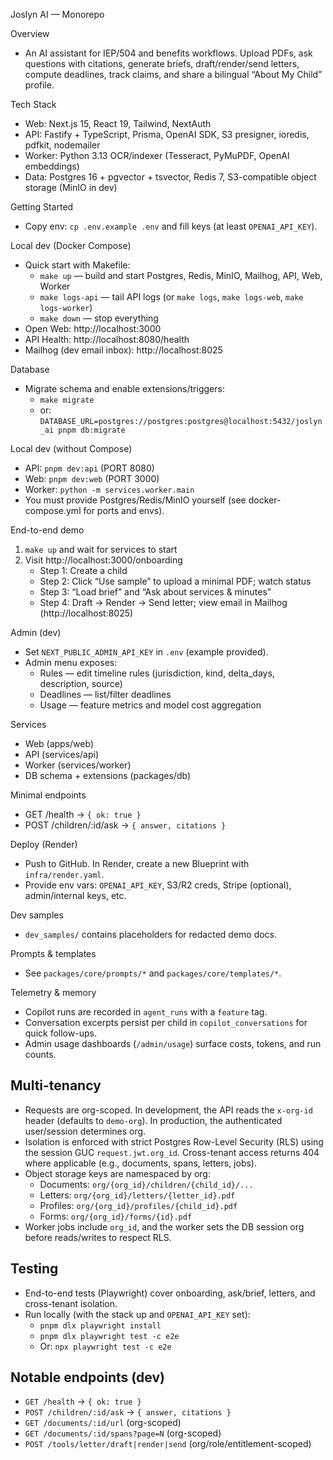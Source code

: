 Joslyn AI — Monorepo

Overview

- An AI assistant for IEP/504 and benefits workflows. Upload PDFs, ask questions with citations, generate briefs, draft/render/send letters, compute deadlines, track claims, and share a bilingual “About My Child” profile.

Tech Stack

- Web: Next.js 15, React 19, Tailwind, NextAuth
- API: Fastify + TypeScript, Prisma, OpenAI SDK, S3 presigner, ioredis, pdfkit, nodemailer
- Worker: Python 3.13 OCR/indexer (Tesseract, PyMuPDF, OpenAI embeddings)
- Data: Postgres 16 + pgvector + tsvector, Redis 7, S3-compatible object storage (MinIO in dev)

Getting Started

- Copy env: `cp .env.example .env` and fill keys (at least `OPENAI_API_KEY`).

Local dev (Docker Compose)

- Quick start with Makefile:
  - `make up` — build and start Postgres, Redis, MinIO, Mailhog, API, Web, Worker
  - `make logs-api` — tail API logs (or `make logs`, `make logs-web`, `make logs-worker`)
  - `make down` — stop everything
- Open Web: http://localhost:3000
- API Health: http://localhost:8080/health
- Mailhog (dev email inbox): http://localhost:8025

Database

- Migrate schema and enable extensions/triggers:
  - `make migrate`
  - or: `DATABASE_URL=postgres://postgres:postgres@localhost:5432/joslyn_ai pnpm db:migrate`

Local dev (without Compose)

- API: `pnpm dev:api` (PORT 8080)
- Web: `pnpm dev:web` (PORT 3000)
- Worker: `python -m services.worker.main`
- You must provide Postgres/Redis/MinIO yourself (see docker-compose.yml for ports and envs).

End-to-end demo

1) `make up` and wait for services to start
2) Visit http://localhost:3000/onboarding
   - Step 1: Create a child
   - Step 2: Click “Use sample” to upload a minimal PDF; watch status
   - Step 3: “Load brief” and “Ask about services & minutes”
   - Step 4: Draft → Render → Send letter; view email in Mailhog (http://localhost:8025)

Admin (dev)

- Set `NEXT_PUBLIC_ADMIN_API_KEY` in `.env` (example provided).
- Admin menu exposes:
  - Rules — edit timeline rules (jurisdiction, kind, delta_days, description, source)
  - Deadlines — list/filter deadlines
  - Usage — feature metrics and model cost aggregation

Services

- Web (apps/web)
- API (services/api)
- Worker (services/worker)
- DB schema + extensions (packages/db)

Minimal endpoints

- GET /health → `{ ok: true }`
- POST /children/:id/ask → `{ answer, citations }`

Deploy (Render)

- Push to GitHub. In Render, create a new Blueprint with `infra/render.yaml`.
- Provide env vars: `OPENAI_API_KEY`, S3/R2 creds, Stripe (optional), admin/internal keys, etc.

Dev samples

- `dev_samples/` contains placeholders for redacted demo docs.

Prompts & templates

- See `packages/core/prompts/*` and `packages/core/templates/*`.

Telemetry & memory

- Copilot runs are recorded in `agent_runs` with a `feature` tag.
- Conversation excerpts persist per child in `copilot_conversations` for quick follow-ups.
- Admin usage dashboards (`/admin/usage`) surface costs, tokens, and run counts.

## Multi-tenancy

- Requests are org-scoped. In development, the API reads the `x-org-id` header (defaults to `demo-org`). In production, the authenticated user/session determines org.
- Isolation is enforced with strict Postgres Row-Level Security (RLS) using the session GUC `request.jwt.org_id`. Cross-tenant access returns 404 where applicable (e.g., documents, spans, letters, jobs).
- Object storage keys are namespaced by org:
  - Documents: `org/{org_id}/children/{child_id}/...`
  - Letters: `org/{org_id}/letters/{letter_id}.pdf`
  - Profiles: `org/{org_id}/profiles/{child_id}.pdf`
  - Forms: `org/{org_id}/forms/{id}.pdf`
- Worker jobs include `org_id`, and the worker sets the DB session org before reads/writes to respect RLS.

## Testing

- End-to-end tests (Playwright) cover onboarding, ask/brief, letters, and cross-tenant isolation.
- Run locally (with the stack up and `OPENAI_API_KEY` set):
  - `pnpm dlx playwright install`
  - `pnpm dlx playwright test -c e2e`
  - Or: `npx playwright test -c e2e`

## Notable endpoints (dev)

- `GET /health` → `{ ok: true }`
- `POST /children/:id/ask` → `{ answer, citations }`
- `GET /documents/:id/url` (org-scoped)
- `GET /documents/:id/spans?page=N` (org-scoped)
- `POST /tools/letter/draft|render|send` (org/role/entitlement-scoped)

